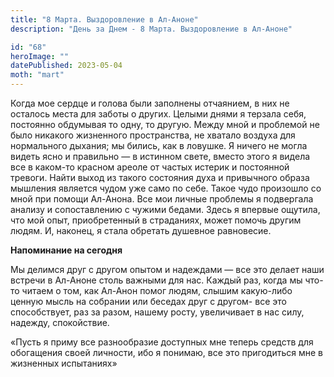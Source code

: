```yaml
---
title: "8 Марта. Выздоровление в Ал-Аноне"
description: "День за Днем - 8 Марта. Выздоровление в Ал-Аноне"

id: "68"
heroImage: ""
datePublished: 2023-05-04
moth: "mart"
---
```


Когда мое сердце и голова были заполнены отчаянием, в них не осталось места
для заботы о других. Целыми днями я терзала себя, постоянно обдумывая то одну,
то другую. Между мной и проблемой не было никакого жизненного пространства, не
хватало воздуха для нормального дыхания; мы бились, как в ловушке. Я ничего не
могла видеть ясно и правильно — в истинном свете, вместо этого я видела все в
каком-то красном ареоле от частых истерик и постоянной тревоги. Найти выход из
такого состояния духа и привычного образа мышления является чудом уже само по
себе. Такое чудо произошло со мной при помощи Ал-Анона. Все мои личные
проблемы я подвергала анализу и сопоставлению с чужими бедами. Здесь я впервые
ощутила, что мой опыт, приобретенный в страданиях, может помочь другим людям.
И, наконец, я стала обретать душевное равновесие.

**Напоминание на сегодня**

Мы делимся друг с другом опытом и надеждами — все это делает наши встречи в
Ал-Аноне столь важными для нас. Каждый раз, когда мы что-то читаем о том, как
Ал-Анон помог людям, слышим какую-либо ценную мысль на собрании или беседах
друг с другом- все это способствует, раз за разом, нашему росту, увеличивает в
нас силу, надежду, спокойствие.

«Пусть я приму все разнообразие доступных мне теперь средств для обогащения
своей личности, ибо я понимаю, все это пригодиться мне в жизненных испытаниях»
